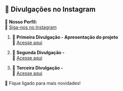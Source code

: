## 📢 Divulgações no Instagram

👤 **Nosso Perfil:**  
🔗 [Siga-nos no Instagram](https://www.instagram.com/inkluaticket/)

1. 📌 **Primeira Divulgação - Apresentação do projeto**  
   🔗 [Acesse aqui](https://www.instagram.com/p/DHyUDM7MFgh/?utm_source=ig_web_copy_link&igsh=MzRlODBiNWFlZA==)

2. 📌 **Segunda Divulgação -**  
   🔗 [Acesse aqui](https://www.instagram.com/seu_usuario_post2)

3. 📌 **Terceira Divulgação -**  
   🔗 [Acesse aqui](https://www.instagram.com/seu_usuario_post3)

📲 Fique ligado para mais novidades!